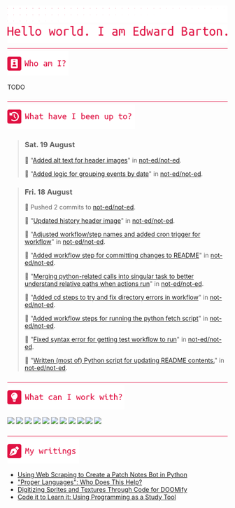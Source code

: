 <div align="left">
<img src="./greebles/dots.png">
<img src="./greebles/hero-greeting.png" alt="Hello, world. I am Edward Barton.">
</div>

<img align="center" width=1021 height=1 src="./greebles/line.png">

<div align="left">
<img src="./greebles/header-about.png" alt="Who am I?"></img>

TODO
</div>

<img align="center" width=1021 height=1 src="./greebles/line.png">

<div align="left">
<img src="./greebles/header-history.png" alt="What have I been up to?"></img>

<!-- Content is removed and re-populated here automatically by Github actions, do not put anything here manually.-->
<!-- HISTORY_START -->

> ### Sat. 19 August
>
> :incoming_envelope: "[Added alt text for header images](https://github.com/not-ed/not-ed/commit/74084d1fe7804801badcab0754cac06b4fa53c71)" in [not-ed/not-ed](https://github.com/not-ed/not-ed).
>
> :incoming_envelope: "[Added logic for grouping events by date](https://github.com/not-ed/not-ed/commit/ad42fa6f64ba1e3314de48130c74d2999dad7c0f)" in [not-ed/not-ed](https://github.com/not-ed/not-ed).

> ### Fri. 18 August
>
> :incoming_envelope: Pushed 2 commits to [not-ed/not-ed](https://github.com/not-ed/not-ed).
>
> :incoming_envelope: "[Updated history header image](https://github.com/not-ed/not-ed/commit/467c0f71639dfb4c3a3aecacd8c9889b583a9548)" in [not-ed/not-ed](https://github.com/not-ed/not-ed).
>
> :incoming_envelope: "[Adjusted workflow/step names and added cron trigger for workflow](https://github.com/not-ed/not-ed/commit/2e5ece8f351b208dd0cf6ffdf1d218438d1549e6)" in [not-ed/not-ed](https://github.com/not-ed/not-ed).
>
> :incoming_envelope: "[Added workflow step for committing changes to README](https://github.com/not-ed/not-ed/commit/61bca9861bc6ab800b940e207492b8a3451de5d2)" in [not-ed/not-ed](https://github.com/not-ed/not-ed).
>
> :incoming_envelope: "[Merging python-related calls into singular task to better understand relative paths when actions run](https://github.com/not-ed/not-ed/commit/d02383cf20f297746475ae00adda381f4993e54b)" in [not-ed/not-ed](https://github.com/not-ed/not-ed).
>
> :incoming_envelope: "[Added cd steps to try and fix directory errors in workflow](https://github.com/not-ed/not-ed/commit/7cb826fafcf97e48295a5147cd612fbe9a62d76f)" in [not-ed/not-ed](https://github.com/not-ed/not-ed).
>
> :incoming_envelope: "[Added workflow steps for running the python fetch script](https://github.com/not-ed/not-ed/commit/7f94ec87e9d12e917271677d79dafd90a4b5cbfa)" in [not-ed/not-ed](https://github.com/not-ed/not-ed).
>
> :incoming_envelope: "[Fixed syntax error for getting test workflow to run](https://github.com/not-ed/not-ed/commit/e84215f646cf6772c6f0789466a8cbd46dc9779b)" in [not-ed/not-ed](https://github.com/not-ed/not-ed).
>
> :incoming_envelope: "[Written (most of) Python script for updating README contents.](https://github.com/not-ed/not-ed/commit/1e43b4e98d27bf0a997b24e0148fee90117fffd1)" in [not-ed/not-ed](https://github.com/not-ed/not-ed).

<!-- HISTORY_END -->

</div>

<img align="center" width=1021 height=1 src="./greebles/line.png">

<div align="left">
<img src="./greebles/header-technologies.png" alt="What can I work with?"></img>

![](https://img.shields.io/badge/OS-Windows-E01142?style=flat&logoColor=white&logo=windows) 
![](https://img.shields.io/badge/OS-Ubuntu-E01142?style=flat&logoColor=white&logo=ubuntu)
![](https://img.shields.io/badge/Code-C++-E01142?style=flat&logoColor=white&logo=cplusplus)
![](https://img.shields.io/badge/Code-Python_3-E01142?style=flat&logoColor=white&logo=python)
![](https://img.shields.io/badge/Editor-VSCode-E01142?style=flat&logoColor=white&logo=visualstudiocode)
![](https://img.shields.io/badge/Editor-Visual_Studio-E01142?style=flat&logoColor=white&logo=VisualStudio)
![](https://img.shields.io/badge/Game_Engines-Unity-E01142?style=flat&logoColor=white&logo=unity)
![](https://img.shields.io/badge/VS-Git-E01142?style=flat&logoColor=white&logo=git)
![](https://img.shields.io/badge/Terminal-Bash-E01142?style=flat&logoColor=white&logo=gnubash)
![](https://img.shields.io/badge/Toolkits-Qt-E01142?style=flat&logoColor=white&logo=qt)
![](https://img.shields.io/badge/Hardware-Raspberry_Pi-E01142?style=flat&logoColor=white&logo=raspberrypi)
</div>

<img align="center" width=1021 height=1 src="./greebles/line.png" alt="My writings">

<div align="left">
<img src="./greebles/header-articles.png"></img>

- [Using Web Scraping to Create a Patch Notes Bot in Python](https://www.linkedin.com/pulse/using-web-scraping-create-patch-notes-bot-python-edward-barton/)
- ["Proper Languages": Who Does This Help?](https://www.linkedin.com/pulse/proper-languages-who-does-help-edward-barton)
- [Digitizing Sprites and Textures Through Code for DOOMify](https://www.linkedin.com/pulse/digitizing-sprites-textures-through-code-doomify-edward-barton/)
- [Code it to Learn it: Using Programming as a Study Tool](https://www.linkedin.com/pulse/code-learn-using-programming-study-tool-edward-barton/)
</div>
